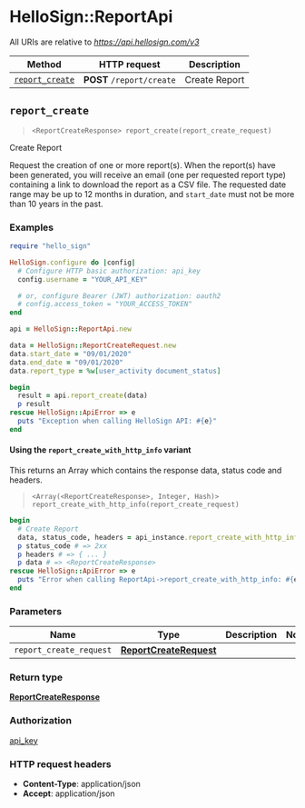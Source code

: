 # HelloSign::ReportApi

All URIs are relative to *https://api.hellosign.com/v3*

| Method | HTTP request | Description |
| ------ | ------------ | ----------- |
| [`report_create`](ReportApi.md#report_create) | **POST** `/report/create` | Create Report |


## `report_create`

> `<ReportCreateResponse> report_create(report_create_request)`

Create Report

Request the creation of one or more report(s).  When the report(s) have been generated, you will receive an email (one per requested report type) containing a link to download the report as a CSV file. The requested date range may be up to 12 months in duration, and `start_date` must not be more than 10 years in the past.

### Examples

```ruby
require "hello_sign"

HelloSign.configure do |config|
  # Configure HTTP basic authorization: api_key
  config.username = "YOUR_API_KEY"

  # or, configure Bearer (JWT) authorization: oauth2
  # config.access_token = "YOUR_ACCESS_TOKEN"
end

api = HelloSign::ReportApi.new

data = HelloSign::ReportCreateRequest.new
data.start_date = "09/01/2020"
data.end_date = "09/01/2020"
data.report_type = %w[user_activity document_status]

begin
  result = api.report_create(data)
  p result
rescue HelloSign::ApiError => e
  puts "Exception when calling HelloSign API: #{e}"
end

```

#### Using the `report_create_with_http_info` variant

This returns an Array which contains the response data, status code and headers.

> `<Array(<ReportCreateResponse>, Integer, Hash)> report_create_with_http_info(report_create_request)`

```ruby
begin
  # Create Report
  data, status_code, headers = api_instance.report_create_with_http_info(report_create_request)
  p status_code # => 2xx
  p headers # => { ... }
  p data # => <ReportCreateResponse>
rescue HelloSign::ApiError => e
  puts "Error when calling ReportApi->report_create_with_http_info: #{e}"
end
```

### Parameters

| Name | Type | Description | Notes |
| ---- | ---- | ----------- | ----- |
| `report_create_request` | [**ReportCreateRequest**](ReportCreateRequest.md) |  |  |

### Return type

[**ReportCreateResponse**](ReportCreateResponse.md)

### Authorization

[api_key](../README.md#api_key)

### HTTP request headers

- **Content-Type**: application/json
- **Accept**: application/json

